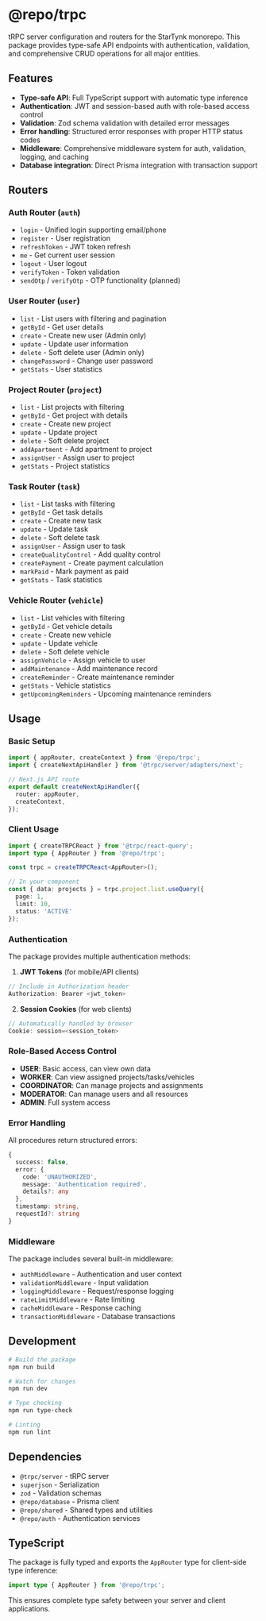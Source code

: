 # @repo/trpc

tRPC server configuration and routers for the StarTynk monorepo. This package provides type-safe API endpoints with authentication, validation, and comprehensive CRUD operations for all major entities.

## Features

- **Type-safe API**: Full TypeScript support with automatic type inference
- **Authentication**: JWT and session-based auth with role-based access control
- **Validation**: Zod schema validation with detailed error messages
- **Error handling**: Structured error responses with proper HTTP status codes
- **Middleware**: Comprehensive middleware system for auth, validation, logging, and caching
- **Database integration**: Direct Prisma integration with transaction support

## Routers

### Auth Router (`auth`)
- `login` - Unified login supporting email/phone
- `register` - User registration 
- `refreshToken` - JWT token refresh
- `me` - Get current user session
- `logout` - User logout
- `verifyToken` - Token validation
- `sendOtp` / `verifyOtp` - OTP functionality (planned)

### User Router (`user`)
- `list` - List users with filtering and pagination
- `getById` - Get user details
- `create` - Create new user (Admin only)
- `update` - Update user information
- `delete` - Soft delete user (Admin only)
- `changePassword` - Change user password
- `getStats` - User statistics

### Project Router (`project`)
- `list` - List projects with filtering
- `getById` - Get project with details
- `create` - Create new project
- `update` - Update project
- `delete` - Soft delete project
- `addApartment` - Add apartment to project
- `assignUser` - Assign user to project
- `getStats` - Project statistics

### Task Router (`task`)
- `list` - List tasks with filtering
- `getById` - Get task details
- `create` - Create new task
- `update` - Update task
- `delete` - Soft delete task
- `assignUser` - Assign user to task
- `createQualityControl` - Add quality control
- `createPayment` - Create payment calculation
- `markPaid` - Mark payment as paid
- `getStats` - Task statistics

### Vehicle Router (`vehicle`)
- `list` - List vehicles with filtering
- `getById` - Get vehicle details
- `create` - Create new vehicle
- `update` - Update vehicle
- `delete` - Soft delete vehicle
- `assignVehicle` - Assign vehicle to user
- `addMaintenance` - Add maintenance record
- `createReminder` - Create maintenance reminder
- `getStats` - Vehicle statistics
- `getUpcomingReminders` - Upcoming maintenance reminders

## Usage

### Basic Setup

```typescript
import { appRouter, createContext } from '@repo/trpc';
import { createNextApiHandler } from '@trpc/server/adapters/next';

// Next.js API route
export default createNextApiHandler({
  router: appRouter,
  createContext,
});
```

### Client Usage

```typescript
import { createTRPCReact } from '@trpc/react-query';
import type { AppRouter } from '@repo/trpc';

const trpc = createTRPCReact<AppRouter>();

// In your component
const { data: projects } = trpc.project.list.useQuery({
  page: 1,
  limit: 10,
  status: 'ACTIVE'
});
```

### Authentication

The package provides multiple authentication methods:

1. **JWT Tokens** (for mobile/API clients)
```typescript
// Include in Authorization header
Authorization: Bearer <jwt_token>
```

2. **Session Cookies** (for web clients)
```typescript
// Automatically handled by browser
Cookie: session=<session_token>
```

### Role-Based Access Control

- **USER**: Basic access, can view own data
- **WORKER**: Can view assigned projects/tasks/vehicles
- **COORDINATOR**: Can manage projects and assignments
- **MODERATOR**: Can manage users and all resources
- **ADMIN**: Full system access

### Error Handling

All procedures return structured errors:

```typescript
{
  success: false,
  error: {
    code: 'UNAUTHORIZED',
    message: 'Authentication required',
    details?: any
  },
  timestamp: string,
  requestId?: string
}
```

### Middleware

The package includes several built-in middleware:

- `authMiddleware` - Authentication and user context
- `validationMiddleware` - Input validation
- `loggingMiddleware` - Request/response logging
- `rateLimitMiddleware` - Rate limiting
- `cacheMiddleware` - Response caching
- `transactionMiddleware` - Database transactions

## Development

```bash
# Build the package
npm run build

# Watch for changes
npm run dev

# Type checking
npm run type-check

# Linting
npm run lint
```

## Dependencies

- `@trpc/server` - tRPC server
- `superjson` - Serialization
- `zod` - Validation schemas
- `@repo/database` - Prisma client
- `@repo/shared` - Shared types and utilities
- `@repo/auth` - Authentication services

## TypeScript

The package is fully typed and exports the `AppRouter` type for client-side type inference:

```typescript
import type { AppRouter } from '@repo/trpc';
```

This ensures complete type safety between your server and client applications.
